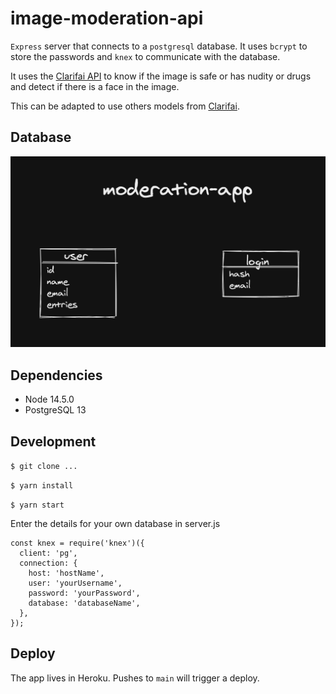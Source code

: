 # image-moderation-api

`Express` server that connects to a `postgresql` database.
It uses `bcrypt` to store the passwords and `knex` to communicate with the database.

It uses the [Clarifai API](https://www.clarifai.com/) to know if the image is safe or has nudity or drugs and detect if there is a face
in the image.

This can be adapted to use others models from [Clarifai](https://www.clarifai.com/model-gallery).

## Database

![Database](/images/database-dark-mode2.png)

## Dependencies

- Node 14.5.0
- PostgreSQL 13

## Development

`$ git clone ...`

`$ yarn install`

`$ yarn start`

Enter the details for your own database in server.js

```
const knex = require('knex')({
  client: 'pg',
  connection: {
    host: 'hostName',
    user: 'yourUsername',
    password: 'yourPassword',
    database: 'databaseName',
  },
});
```

## Deploy

The app lives in Heroku. Pushes to `main` will trigger a deploy.
